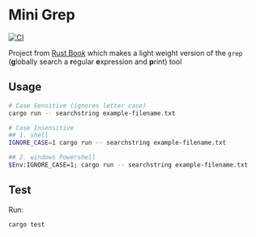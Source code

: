# Mini Grep

[![CI](https://github.com/vbetsun/minigrep/actions/workflows/ci.yml/badge.svg?branch=master)](https://github.com/vbetsun/minigrep/actions/workflows/ci.yml)

Project from [Rust Book](https://doc.rust-lang.org/book/ch12-00-an-io-project.html) which makes a light weight version of the `grep` (**g**lobally search a **r**egular **e**xpression and **p**rint) tool

## Usage


```sh
# Case Sensitive (ignores letter case)
cargo run -- searchstring example-filename.txt

# Case Insensitive
## 1. shell
IGNORE_CASE=1 cargo run -- searchstring example-filename.txt

## 2. windows Powershell
$Env:IGNORE_CASE=1; cargo run -- searchstring example-filename.txt
```

## Test

Run:

```sh
cargo test
```